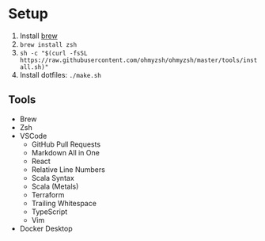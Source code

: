 # Setup

1. Install [brew](https://brew.sh/)
2. `brew install zsh`
3. `sh -c "$(curl -fsSL https://raw.githubusercontent.com/ohmyzsh/ohmyzsh/master/tools/install.sh)"`
4. Install dotfiles: `./make.sh`

## Tools

* Brew
* Zsh
* VSCode
    * GitHub Pull Requests
    * Markdown All in One
    * React
    * Relative Line Numbers
    * Scala Syntax
    * Scala (Metals)
    * Terraform
    * Trailing Whitespace
    * TypeScript
    * Vim
* Docker Desktop
